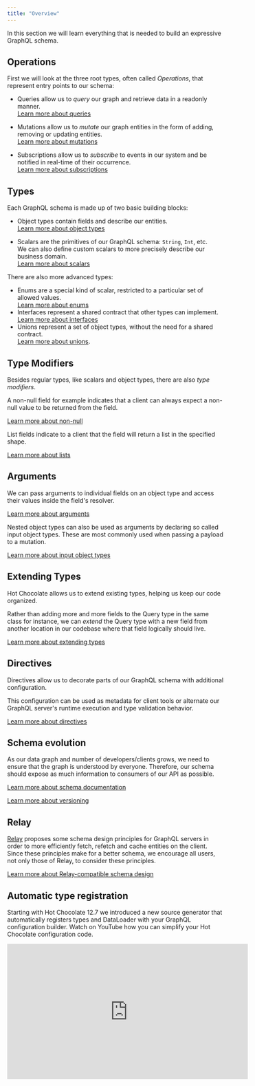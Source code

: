 ```yaml
---
title: "Overview"
---
```


In this section we will learn everything that is needed to build an expressive GraphQL schema.

## Operations

First we will look at the three root types, often called _Operations_, that represent entry points to our schema:

- Queries allow us to _query_ our graph and retrieve data in a readonly manner.<br />[Learn more about queries](/docs/hotchocolate/defining-a-schema/queries)

- Mutations allow us to _mutate_ our graph entities in the form of adding, removing or updating entities.<br />[Learn more about mutations](/docs/hotchocolate/defining-a-schema/mutations)

- Subscriptions allow us to _subscribe_ to events in our system and be notified in real-time of their occurrence.<br />[Learn more about subscriptions](/docs/hotchocolate/defining-a-schema/subscriptions)

## Types

Each GraphQL schema is made up of two basic building blocks:

- Object types contain fields and describe our entities.<br />[Learn more about object types](/docs/hotchocolate/defining-a-schema/object-types)

- Scalars are the primitives of our GraphQL schema: `String`, `Int`, etc.<br />We can also define custom scalars to more precisely describe our business domain.<br />[Learn more about scalars](/docs/hotchocolate/defining-a-schema/scalars)

There are also more advanced types:

- Enums are a special kind of scalar, restricted to a particular set of allowed values.<br />[Learn more about enums](/docs/hotchocolate/defining-a-schema/enums)
- Interfaces represent a shared contract that other types can implement.<br />[Learn more about interfaces](/docs/hotchocolate/defining-a-schema/interfaces)
- Unions represent a set of object types, without the need for a shared contract.<br />[Learn more about unions](/docs/hotchocolate/defining-a-schema/unions).

## Type Modifiers

Besides regular types, like scalars and object types, there are also _type modifiers_.

A non-null field for example indicates that a client can always expect a non-null value to be returned from the field.

[Learn more about non-null](/docs/hotchocolate/defining-a-schema/non-null)

List fields indicate to a client that the field will return a list in the specified shape.

[Learn more about lists](/docs/hotchocolate/defining-a-schema/lists)

## Arguments

We can pass arguments to individual fields on an object type and access their values inside the field's resolver.

[Learn more about arguments](/docs/hotchocolate/defining-a-schema/arguments)

Nested object types can also be used as arguments by declaring so called input object types. These are most commonly used when passing a payload to a mutation.

[Learn more about input object types](/docs/hotchocolate/defining-a-schema/input-object-types)

## Extending Types

Hot Chocolate allows us to extend existing types, helping us keep our code organized.

Rather than adding more and more fields to the Query type in the same class for instance, we can _extend_ the Query type with a new field from another location in our codebase where that field logically should live.

[Learn more about extending types](/docs/hotchocolate/defining-a-schema/extending-types)

## Directives

Directives allow us to decorate parts of our GraphQL schema with additional configuration.

This configuration can be used as metadata for client tools or alternate our GraphQL server's runtime execution and type validation behavior.

[Learn more about directives](/docs/hotchocolate/defining-a-schema/directives)

## Schema evolution

As our data graph and number of developers/clients grows, we need to ensure that the graph is understood by everyone. Therefore, our schema should expose as much information to consumers of our API as possible.

[Learn more about schema documentation](/docs/hotchocolate/defining-a-schema/documentation)

[Learn more about versioning](/docs/hotchocolate/defining-a-schema/versioning)

## Relay

[Relay](https://relay.dev) proposes some schema design principles for GraphQL servers in order to more efficiently fetch, refetch and cache entities on the client. Since these principles make for a better schema, we encourage all users, not only those of Relay, to consider these principles.

[Learn more about Relay-compatible schema design](/docs/hotchocolate/defining-a-schema/relay)

## Automatic type registration

Starting with Hot Chocolate 12.7 we introduced a new source generator that automatically registers types and DataLoader with your GraphQL configuration builder. Watch on YouTube how you can simplify your Hot Chocolate configuration code.

<iframe width="560" height="315"
src="https://www.youtube.com/embed/QPelWd9L9ck"frameborder="0"
allowfullscreen></iframe>
